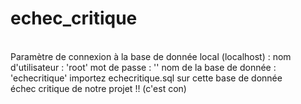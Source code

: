# echec_critique
<br>
Paramètre de connexion à la base de donnée local (localhost) :
nom d'utilisateur : 'root'
mot de passe : ''
nom de la base de donnée : 'echecritique'
importez echecritique.sql sur cette base de donnée

<br>
échec critique de notre projet !! (c'est con)
